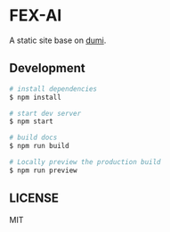 # FEX-AI

A static site base on [dumi](https://d.umijs.org).

## Development

```bash
# install dependencies
$ npm install

# start dev server
$ npm start

# build docs
$ npm run build

# Locally preview the production build
$ npm run preview
```

## LICENSE

MIT
